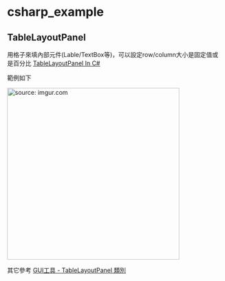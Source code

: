 # csharp_example

## TableLayoutPanel

用格子來填內部元件(Lable/TextBox等)，可以設定row/column大小是固定值或是百分比 
[TableLayoutPanel In C#][1]


範例如下

<a href="https://imgur.com/S661XkD"><img src="https://i.imgur.com/S661XkD.png" title="source: imgur.com" width="400" /></a>

其它參考
[GUI工具 - TableLayoutPanel 類別][2]

[1]:https://www.c-sharpcorner.com/uploadfile/mahesh/tablelayoutpanel-in-C-Sharp/
[2]:https://www.jytek.tw/post/gui%E5%B7%A5%E5%85%B7-tablelayoutpanel-%E9%A1%9E%E5%88%A5